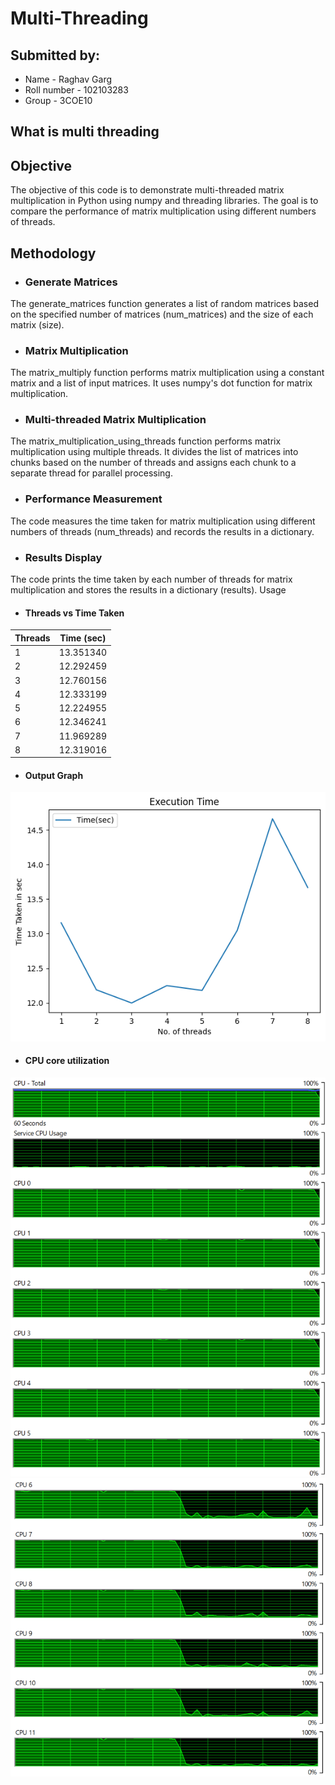# Multi-Threading
## Submitted by:
- Name - Raghav Garg
- Roll number - 102103283
- Group - 3COE10

## What is multi threading



## Objective
The objective of this code is to demonstrate multi-threaded matrix multiplication in Python using numpy and threading libraries. The goal is to compare the performance of matrix multiplication using different numbers of threads.

## Methodology
- ### Generate Matrices
The generate_matrices function generates a list of random matrices based on the specified number of matrices (num_matrices) and the size of each matrix (size).

- ### Matrix Multiplication
The matrix_multiply function performs matrix multiplication using a constant matrix and a list of input matrices. It uses numpy's dot function for matrix multiplication.

- ### Multi-threaded Matrix Multiplication
The matrix_multiplication_using_threads function performs matrix multiplication using multiple threads. It divides the list of matrices into chunks based on the number of threads and assigns each chunk to a separate thread for parallel processing.

- ### Performance Measurement
The code measures the time taken for matrix multiplication using different numbers of threads (num_threads) and records the results in a dictionary.

- ### Results Display
The code prints the time taken by each number of threads for matrix multiplication and stores the results in a dictionary (results).
Usage

- #### Threads vs Time Taken

| Threads | Time (sec) |
| ------- | ---------- |
| 1       | 13.351340  |
| 2       | 12.292459  |
| 3       | 12.760156  |
| 4       | 12.333199  |
| 5       | 12.224955  |
| 6       | 12.346241  |
| 7       | 11.969289  |
| 8       | 12.319016  |

- #### Output Graph
![Output Graph](ExecutionTime.png)

- #### CPU core utilization
![](CPU0_5.png)
![](CPU6_11.png)